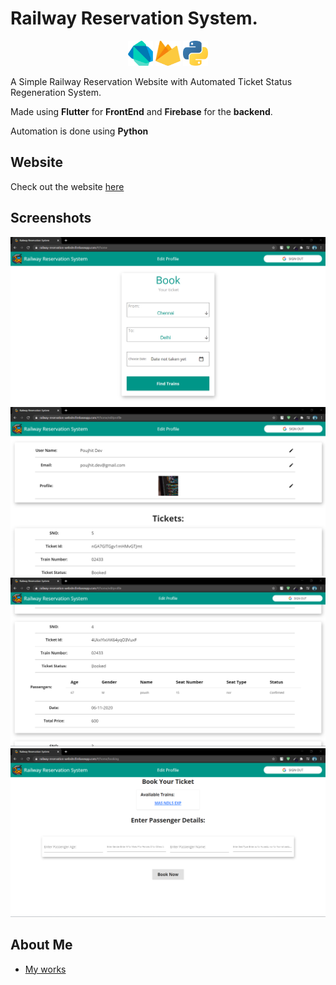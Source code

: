 # Railway Reservation System.

<p align = "middle">
<img src = "/screenshots/dart.png" width = "40" height = "40"></img>
<img src = "/screenshots/firebase.png" width = "40" height = "40"></img>
<img src = "/screenshots/python.png" width = "40" height = "40"></img>
</p>
A Simple Railway Reservation Website with Automated Ticket Status Regeneration System.

Made using **Flutter** for **FrontEnd** and **Firebase** for the **backend**.

Automation is done using **Python**

## Website

Check out the website [here](https://railway-reservation-website.firebaseapp.com/)

## Screenshots

<p align = "middle">
<img src = "/screenshots/homepage.png"></img>
<img src = "/screenshots/profile_page1.png"></img>
<img src = "/screenshots/profile_page 2.png" ></img>
<img src = "/screenshots/booking_page.png" ></img>
</p>

## About Me
 - [My works](https://github.com/Poujhit)
